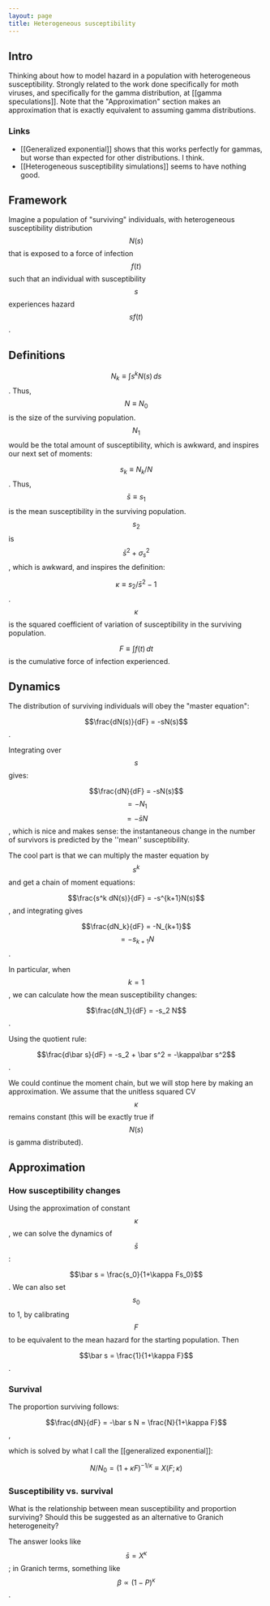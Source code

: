 ```yaml
---
layout: page
title: Heterogeneous susceptibility
---
```


## Intro

Thinking about how to model hazard in a population with heterogeneous
susceptibility. Strongly related to the work done specifically for moth
viruses, and specifically for the gamma distribution, at \[\[gamma
speculations\]\]. Note that the "Approximation" section makes an
approximation that is exactly equivalent to assuming gamma
distributions.

### Links

-   \[\[Generalized exponential\]\] shows that this works perfectly for
    gammas, but worse than expected for other distributions. I think.
-   \[\[Heterogeneous susceptibility simulations\]\] seems to have
    nothing good.

## Framework

Imagine a population of "surviving" individuals, with heterogeneous
susceptibility distribution $$N(s)$$ that is exposed to a force of
infection $$f(t)$$ such that an individual with susceptibility $$s$$
experiences hazard $$s f(t)$$.

## Definitions

$$N_k \equiv \int{s^k N(s)\,ds}$$. Thus, $$N \equiv N_0$$ is the size of
the surviving population. $$N_1$$ would be the total amount of
susceptibility, which is awkward, and inspires our next set of moments:

$$s_k \equiv N_k/N$$. Thus, $$\bar s \equiv s_1$$ is the mean
susceptibility in the surviving population. $$s_2$$ is
$$\bar s^2 + \sigma_s^2$$, which is awkward, and inspires the
definition:

$$\kappa \equiv s_2/\bar s^2 - 1$$. $$\kappa$$ is the squared
coefficient of variation of susceptibility in the surviving population.

$$F \equiv \int{f(t)\,dt}$$ is the cumulative force of infection
experienced.

## Dynamics

The distribution of surviving individuals will obey the "master
equation":

$$\frac{dN(s)}{dF} = -sN(s)$$.

Integrating over $$s$$ gives:

$$\frac{dN}{dF} = -sN(s)$$ $$= -N_1$$ $$=-\bar s N$$, which is nice and
makes sense: the instantaneous change in the number of survivors is
predicted by the ''mean'' susceptibility.

The cool part is that we can multiply the master equation by $$s^k$$ and
get a chain of moment equations:

$$\frac{s^k dN(s)}{dF} = -s^{k+1}N(s)$$, and integrating gives

$$\frac{dN_k}{dF} = -N_{k+1}$$ $$=-s_{k+1} N$$.

In particular, when $$k=1$$, we can calculate how the mean
susceptibility changes:

$$\frac{dN_1}{dF} = -s_2 N$$.

Using the quotient rule:

$$\frac{d\bar s}{dF} = -s_2 + \bar s^2 = -\kappa\bar s^2$$.

We could continue the moment chain, but we will stop here by making an
approximation. We assume that the unitless squared CV $$\kappa$$ remains
constant (this will be exactly true if $$N(s)$$ is gamma distributed).

## Approximation

### How susceptibility changes

Using the approximation of constant $$\kappa$$, we can solve the
dynamics of $$\bar s$$:

$$\bar s = \frac{s_0}{1+\kappa Fs_0}$$. We can also set $$s_0$$ to 1, by
calibrating $$F$$ to be equivalent to the mean hazard for the starting
population. Then

$$\bar s = \frac{1}{1+\kappa F}$$.

### Survival

The proportion surviving follows:

$$\frac{dN}{dF} = -\bar s N = \frac{N}{1+\kappa F}$$,

which is solved by what I call the \[\[generalized exponential\]\]:

$$N/N_0 = (1+\kappa F)^{-1/\kappa} \equiv X(F; \kappa)$$

### Susceptibility vs. survival

What is the relationship between mean susceptibility and proportion
surviving? Should this be suggested as an alternative to Granich
heterogeneity?

The answer looks like $$\bar s = X^\kappa$$; in Granich terms, something
like $$\beta \propto (1-P)^\kappa$$.
